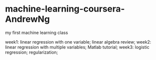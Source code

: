 # machine-learning-coursera-AndrewNg

my first machine learning class

week1: linear regression with one variable; linear algebra review;
week2: linear regression with multiple variables; Matlab tutorial;
week3: logistic regression; regularization;
